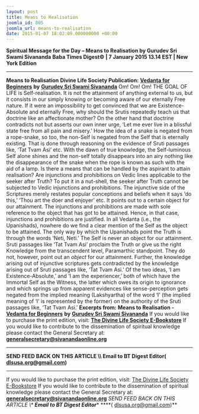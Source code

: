 ```yaml
---
layout: post
title: Means to Realisation
joomla_id: 805
joomla_url: means-to-realisation
date: 2015-01-07 18:02:09.000000000 +00:00
---
```

**Spiritual Message for the Day – Means to Realisation by Gurudev Sri Swami Sivananda**
**Baba Times Digest© | 7 January 2015 13.14 EST | New York Edition**
* * *  
**Means to Realisation**
**Divine Life Society Publication:** [**Vedanta for Beginners**](http://www.dlshq.org/download/vedbegin.htm#_VPID_12) **by** [**Gurudev Sri Swami Sivananda**](http://www.dlshq.org/saints/siva.htm)
Om! Om! Om!
THE GOAL OF LIFE is Self-realisation. It is not the attainment of anything external to us, but it consists in our simply knowing or becoming aware of our eternally Free nature. If it were an impossibility to get convinced that we are Existence-Absolute and eternally Free, why should the Srutis repeatedly teach us that doctrine like an affectionate mother? On the other hand that doctrine contradicts not but asserts our own inner urge, ‘Let me ever live in a blissful state free from all pain and misery.’
How the idea of a snake is negated from a rope-snake, so too, the non-Self is negated from the Self that is eternally existing. That is done through reasoning on the evidence of Sruti passages like, ‘Tat Tvam Asi’ etc. With the dawn of true knowledge, the Self-luminous Self alone shines and the non-self totally disappears into an airy nothing like the disappearance of the snake when the rope is known as such with the aid of a lamp.
Is there a means that can be handled by the aspirant to attain realisation? Are injunctions and prohibitions on Vedic lines applicable to the seeker after Truth?
To put it in a nut-shell, the seeker after Truth cannot be subjected to Vedic injunctions and prohibitions.
The injunctive side of the Scriptures merely restates popular conceptions and beliefs when it says ‘do this,’ ‘Thou art the doer and enjoyer’ etc. It points out to a certain object for our attainment. The injunctions and prohibitions are made with sole reference to the object that has got to be attained. Hence, in that case, injunctions and prohibitions are justified.
In all Vedanta (i.e., the Upanishads), nowhere do we find a clear mention of the Self as the object to be attained. The only way by which the Upanishads point the Truth is through the words ‘Neti, Neti.’ The Self is never an object for our attainment. Sruti passages like ‘Tat Tvam Asi’ proclaim the Truth or give us the right Knowledge from the transcendent level, Paramarthic standpoint. They do not, however, point out an _object_ for our attainment. Further, the knowledge arising out of injunctive scriptures gets contradicted by the knowledge arising out of Sruti passages like, ‘Tat Tvam Asi.’
Of the two ideas, ‘I am Existence-Absolute,’ and ‘I am the experiencer,’ both of which have the Immortal Self as the Witness, the latter which owes its origin to ignorance and which springs up from apparent evidences like sense-perception gets negated from the implied meaning (Lakshyartha) of the word ‘I’ (the implied meaning of ‘I’ is represented by the former) on the authority of the Sruti passages like, ‘Tat Tvam Asi.’
**Excerpts from:**  **Means to Realisation -** [**Vedanta for Beginners**](http://www.dlshq.org/download/vedbegin.htm#_VPID_12) **by** [**Gurudev Sri Swami Sivananda**](http://www.dlshq.org/saints/siva.htm)
If you would like to purchase the print edition, visit: **[The Divine Life Society E-Bookstore](http://www.dlshq.org/download/download.htm)**
If you would like to contribute to the dissemination of spiritual knowledge please contact the General Secretary at: [](mailto:%20%3Cscript%20type=%27text/javascript%27%3E%20%3C%21--%20var%20prefix%20=%20%27ma%27%20+%20%27il%27%20+%20%27to%27;%20var%20path%20=%20%27hr%27%20+%20%27ef%27%20+%20%27=%27;%20var%20addy57016%20=%20%27generalsecretary%27%20+%20%27@%27;%20addy57016%20=%20addy57016%20+%20%27sivanandaonline%27%20+%20%27.%27%20+%20%27org%27;%20document.write%28%27%3Ca%20%27%20+%20path%20+%20%27%5C%27%27%20+%20prefix%20+%20%27:%27%20+%20addy57016%20+%20%27%5C%27%3E%27%29;%20document.write%28addy57016%29;%20document.write%28%27%3C%5C/a%3E%27%29;%20//--%3E%5Cn%20%3C/script%3E%3Cscript%20type=%27text/javascript%27%3E%20%3C%21--%20document.write%28%27%3Cspan%20style=%5C%27display:%20none;%5C%27%3E%27%29;%20//--%3E%20%3C/script%3EThis%20email%20address%20is%20being%20protected%20from%20spambots.%20You%20need%20JavaScript%20enabled%20to%20view%20it.%20%3Cscript%20type=%27text/javascript%27%3E%20%3C%21--%20document.write%28%27%3C/%27%29;%20document.write%28%27span%3E%27%29;%20//--%3E%20%3C/script%3E?subject=Contribution%20to%20Dissemination%20of%20Spiritual%20Knowledge) **generalsecretary@sivanandaonline.org**
****
**SEND FEED BACK ON THIS ARTICLE \\\ Email to BT Digest Editor[](mailto:%20%3Cscript%20type=%27text/javascript%27%3E%20%3C%21--%20var%20prefix%20=%20%27ma%27%20+%20%27il%27%20+%20%27to%27;%20var%20path%20=%20%27hr%27%20+%20%27ef%27%20+%20%27=%27;%20var%20addy72654%20=%20%27dlsusa.org%27%20+%20%27@%27;%20addy72654%20=%20addy72654%20+%20%27gmail%27%20+%20%27.%27%20+%20%27com%27;%20document.write%28%27%3Ca%20%27%20+%20path%20+%20%27%5C%27%27%20+%20prefix%20+%20%27:%27%20+%20addy72654%20+%20%27%5C%27%3E%27%29;%20document.write%28addy72654%29;%20document.write%28%27%3C%5C/a%3E%27%29;%20//--%3E%5Cn%20%3C/script%3E%3Cscript%20type=%27text/javascript%27%3E%20%3C%21--%20document.write%28%27%3Cspan%20style=%5C%27display:%20none;%5C%27%3E%27%29;%20//--%3E%20%3C/script%3EThis%20email%20address%20is%20being%20protected%20from%20spambots.%20You%20need%20JavaScript%20enabled%20to%20view%20it.%20%3Cscript%20type=%27text/javascript%27%3E%20%3C%21--%20document.write%28%27%3C/%27%29;%20document.write%28%27span%3E%27%29;%20//--%3E%20%3C/script%3E?subject=DLS%20Posts)( [dlsusa.org@gmail.com](mailto:dlsusa.org@gmail.com))**
* * *
  
If you would like to purchase the print edition, visit: [The Divine Life Society E-Bookstore](http://www.dlshq.org/download/download.htm)
If you would like to contribute to the dissemination of spiritual knowledge please contact the General Secretary at: **[generalsecretary@sivanandaonline.org](mailto:generalsecretary@sivanandaonline.org)**
**SEND FEED BACK ON THIS ARTICLE \\\**  **Email to BT Digest Editor**** [](mailto:%20%3Cscript%20type=%27text/javascript%27%3E%20%3C%21--%20var%20prefix%20=%20%27ma%27%20+%20%27il%27%20+%20%27to%27;%20var%20path%20=%20%27hr%27%20+%20%27ef%27%20+%20%27=%27;%20var%20addy72654%20=%20%27dlsusa.org%27%20+%20%27@%27;%20addy72654%20=%20addy72654%20+%20%27gmail%27%20+%20%27.%27%20+%20%27com%27;%20document.write%28%27%3Ca%20%27%20+%20path%20+%20%27%5C%27%27%20+%20prefix%20+%20%27:%27%20+%20addy72654%20+%20%27%5C%27%3E%27%29;%20document.write%28addy72654%29;%20document.write%28%27%3C%5C/a%3E%27%29;%20//--%3E%5Cn%20%3C/script%3E%3Cscript%20type=%27text/javascript%27%3E%20%3C%21--%20document.write%28%27%3Cspan%20style=%5C%27display:%20none;%5C%27%3E%27%29;%20//--%3E%20%3C/script%3EThis%20email%20address%20is%20being%20protected%20from%20spambots.%20You%20need%20JavaScript%20enabled%20to%20view%20it.%20%3Cscript%20type=%27text/javascript%27%3E%20%3C%21--%20document.write%28%27%3C/%27%29;%20document.write%28%27span%3E%27%29;%20//--%3E%20%3C/script%3E?subject=DLS%20Posts)****( [dlsusa.org@gmail.com](mailto:dlsusa.org@gmail.com))**  

